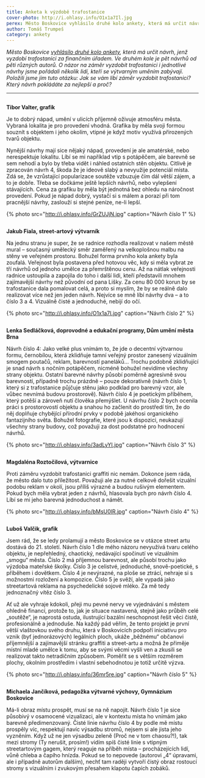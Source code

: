 ```yaml
---
title: Anketa k výzdobě trafostanice
cover-photo: http://i.ohlasy.info/O1x1a7Il.jpg
perex: Město Boskovice vyhlásilo druhé kolo ankety, která má určit návrh, jenž vyzdobí trafostanici za finančním úřadem. O názor na jednotlivé návrhy i celý záměr jsme pořádali několik lidí, kteří se výtvarným uměním zabývají.
author: Tomáš Trumpeš
category: ankety
---
```


*Město Boskovice [vyhlásilo druhé kolo ankety](http://www.ohlasy.info/clanky/2018/05/vyzdoba-trafa.html), která má určit návrh, jenž vyzdobí trafostanici za finančním úřadem. Ve druhém kole je pět návrhů od pěti různých autorů. O názor na záměr vyzdobit trafostanici i jednotlivé návrhy jsme pořádali několik lidí, kteří se výtvarným uměním zabývají. Položili jsme jim tuto otázku: Jak se vám líbí záměr vyzdobit trafostanici? Který návrh pokládáte za nejlepší a proč?*

---

<img class="profile-picture" src="http://i.ohlasy.info/NsWsRnQ.jpg" alt="" />

**Tibor Valter, grafik**

Je to dobrý nápad, umění v ulicích příjemně oživuje atmosféru města. Vybraná lokalita je pro provedení vhodná. Grafika by měla svoji formou souznít s objektem i jeho okolím, vtipné je když motiv využívá přirozených tvarů objektu.

Nynější návrhy mají sice nějaký nápad, provedení je ale amatérské, nebo nerespektuje lokalitu. Líbí se mi například vtip s potápěčem, ale barevně se sem nehodí a bylo by třeba vidět i náhled ostatních stěn objektu. Citlivě je zpracován návrh 4, škoda že je ideově slabý a nevyužije potenciál místa. Zdá se, že vzrůstající popularizace soutěže vzbuzuje čím dál větší zájem, a to je dobře. Třeba se dočkáme ještě lepších návrhů, nebo vylepšení stávajících. Cena za grafiku by měla být jednotná bez ohledu na náročnost provedení. Pokud je nápad dobrý, vystačí si s málem a porazí při tom pracnější návrhy, zaslouží si stejné peníze, ne-li lepší.

{% photo src="http://i.ohlasy.info/GrZUJjN.jpg" caption="Návrh číslo 1" %}

<img class="profile-picture" src="http://i.ohlasy.info/d0y3BEA.jpg" alt="" />

**Jakub Fiala, street-artový výtvarník**

Na jednu stranu je super, že se radnice rozhodla realizovat v našem městě mural – současný umělecký směr zaměřený na velkoplošnou malbu na stěny ve veřejném prostoru. Bohužel forma prvního kola ankety byla zoufalá. Veřejnost byla postavena před hotovou věc, kdy si měla vybrat ze tří návrhů od jednoho umělce za přemrštěnou cenu. Až na nátlak veřejnosti radnice ustoupila a zapojila do toho i další lidi, kteří představili mnohem zajímavější návrhy než původní od pana Lišky. Za cenu 80 000 korun by se trafostanice dala pomalovat celá, a proto si myslím, že by se reálně dalo realizovat více než jen jeden návrh. Nejvíce se mně líbí návrhy dva – a to číslo 3 a 4. Vizuálně čisté a jednoduché, nebijí do očí.

{% photo src="http://i.ohlasy.info/O1x1a7I.jpg" caption="Návrh číslo 2" %}

<img class="profile-picture" src="http://i.ohlasy.info/77Qu3Wr.jpg" alt="" />

**Lenka Sedláčková, doprovodné a edukační programy, Dům umění města Brna**

Návrh číslo 4: Jako velké plus vnímám to, že jde o decentní výtvarnou formu, černobílou, která zklidňuje tamní veřejný prostor zanesený vizuálním smogem poutačů, reklam, barevností paneláků… Trochu podobně zklidňující je snad návrh s nočním potápěčem, nicméně bohužel nevidíme všechny strany objektu. Ostatní barevné návrhy působí poměrně agresivně svou barevností, případně trochu prázdně – pouze dekorativně (návrh číslo 1, který si z trafostanice půjčuje stěnu jako podklad pro barevný vzor, ale vůbec nevnímá budovu prostorově). Návrh číslo 4 je poetickým příběhem, který potěší a zároveň nutí člověka přemýšlet. U návrhu číslo 2 bych ocenila práci s prostorovostí objektu a snahou ho začlenit do prostředí tím, že do něj doplňuje chybějící přírodní prvky v podobě jakéhosi organického fantazijního světa. Bohužel fotografie, které jsou k dispozici, neukazují všechny strany budovy, což považuji za dost podstatné pro hodnocení návrhů.

{% photo src="http://i.ohlasy.info/3adLyYI.jpg" caption="Návrh číslo 3" %}

<img class="profile-picture" src="http://i.ohlasy.info/VrKiEjU.jpg" alt="" />

**Magdaléna Roztočilová, výtvarnice**

Proti záměru vyzdobit trafostanici graffiti nic nemám. Dokonce jsem ráda, že město dalo tuto příležitost. Považuji ale za nutné celkově dořešit vizuální podobu reklam v okolí, jsou příliš výrazné a budou rušivým elementem. Pokud bych měla vybrat jeden z návrhů, hlasovala bych pro návrh číslo 4. Líbí se mi jeho barevná jednoduchost a námět.

{% photo src="http://i.ohlasy.info/bMsU0lR.jpg" caption="Návrh číslo 4" %}

<img class="profile-picture" src="http://i.ohlasy.info/tT55qrl.jpg" alt="" />

**Luboš Valčik, grafik**

Jsem rád, že se ledy prolamují a město Boskovice se v otázce street artu dostává do 21. století. Návrh číslo 1 dle mého názoru nevyužívá tvaru celého objektu, je nepřehledný, chaotický, nedávající spočinutí ve vizuálním „smogu“ města. Číslo 2 má příjemnou barevnost, ale působí trochu jako výzdoba mateřské školky. Číslo 3 je celistvé, jednoduché, snově-poetické, s příběhem i dovětkem. Číslo 4 je nevýrazné, na ploše se ztrácí, nehraje si s možnostmi rozložení a kompozice. Číslo 5 je svěží, ale vypadá jako streetartová reklama na psychedelické sojové mléko. Za mě tedy jednoznačný vítěz číslo 3.

Ať už ale vyhraje kdokoli, přeji mu pevné nervy ve vyjednávání s městem ohledně financí, protože to, jak je situace nastavená, stejně jako průběh celé „soutěže“, je naprostá ostuda, ilustrující bazální neschopnost řešit věci čistě, profesionálně a jednoduše. Na každý pád věřím, že tento projekt je první větší vlaštovkou svého druhu, která v Boskovicích podpoří iniciativu pro vznik (byť jednorázových) legálních ploch, ukáže „běžnému“ občanovi příjemnější a zajímavější stránku graffiti a street-artu a možná že přiměje místní mladé umělce k tomu, aby se svými věcmi vyšli ven a zkusili se realizovat takto netradičním způsobem. Poměřit se s větším rozměrem plochy, okolním prostředím i vlastní sebehodnotou je totiž určitě výzva.

{% photo src="http://i.ohlasy.info/36mr5re.jpg" caption="Návrh číslo 5" %}

<img class="profile-picture" src="http://i.ohlasy.info/5VaER7Z.jpg" alt="" />

**Michaela Jančíková, pedagožka výtvarné výchovy, Gymnázium Boskovice**

Má-li obraz místu prospět, musí se na ně napojit. Návrh číslo 1 je sice působivý v osamocené vizualizaci, ale v kontextu místa ho vnímám jako barevně předimenzovaný. Čisté linie návrhu číslo 4 by podle mě místu prospěly víc, respektují navíc výsadbu stromů, nejsem si ale jista jeho vyzněním. Když už ne jen výsadbu zeleně (Proč ne v tom chaosu?!), tak mezi stromy (Ty nerušit, prosím!) vidím spíš čisté linie s vtipným streetartovým gagem, který reaguje na příběh místa – procházejících lidí, vůně chleba a čapího hnízda. Pokud se to nepovede (autorovi „4“ úpravami, ale i případně autorům dalším), nechť tam raději vytvoří čistý obraz rostoucí stromy s vizuálním i zvukovým přesahem klapotu čapích zobáků.
